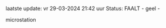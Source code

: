 laatste update: 
vr 29-03-2024 21:42   uur 
Status: FAALT - geel - 
<div class="service Y">microstation</div>